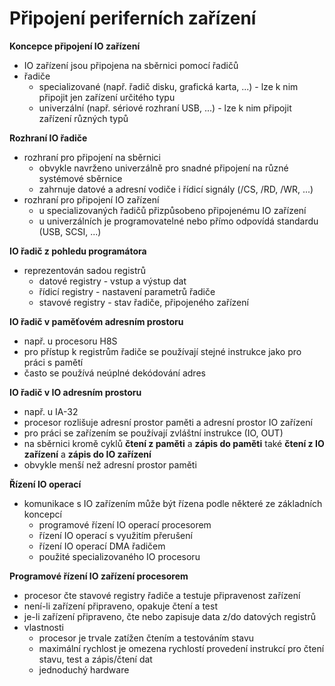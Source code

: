 # Připojení periferních zařízení

**Koncepce připojení IO zařízení**
- IO zařízení jsou připojena na sběrnici pomocí řadičů
- řadiče
	- specializované (např. řadič disku, grafická karta, ...) - lze k nim připojit jen zařízení určitého typu
	- univerzální (např. sériové rozhraní USB, ...) - lze k nim připojit zařízení různých typů

**Rozhraní IO řadiče**
- rozhraní pro připojení na sběrnici
	- obvykle navrženo univerzálně pro snadné připojení na různé systémové sběrnice
	- zahrnuje datové a adresní vodiče i řídicí signály (/CS, /RD, /WR, ...)
- rozhraní pro připojení IO zařízení
	- u specializovaných řadičů přizpůsobeno připojenému IO zařízení
	- u univerzálních je programovatelné nebo přímo odpovídá standardu (USB, SCSI, ...)

**IO řadič z pohledu programátora**
- reprezentován sadou registrů
	- datové registry - vstup a výstup dat
	- řídicí registry - nastavení parametrů řadiče
	- stavové registry - stav řadiče, připojeného zařízení

**IO řadič v paměťovém adresním prostoru**
- např. u procesoru H8S
- pro přístup k registrům řadiče se používají stejné instrukce jako pro práci s pamětí
- často se používá neúplné dekódování adres

**IO řadič v IO adresním prostoru**
- např. u IA-32
- procesor rozlišuje adresní prostor paměti a adresní prostor IO zařízení
- pro práci se zařízením se používají zvláštní instrukce (IO, OUT)
- na sběrnici kromě cyklů **čtení z paměti** a **zápis do paměti** také **čtení z IO zařízení** a **zápis do IO zařízení**
- obvykle menší než adresní prostor paměti

**Řízení IO operací**
- komunikace s IO zařízením může být řízena podle některé ze základních koncepcí
	- programové řízení IO operací procesorem
	- řízení IO operací s využitím přerušení
	- řízení IO operací DMA řadičem
	- použité specializovaného IO procesoru

**Programové řízení IO zařízení procesorem**
- procesor čte stavové registry řadiče a testuje připravenost zařízení
- není-li zařízení připraveno, opakuje čtení a test
- je-li zařízení připraveno, čte nebo zapisuje data z/do datových registrů
- vlastnosti
	- procesor je trvale zatížen čtením a testováním stavu
	- maximální rychlost je omezena rychlostí provedení instrukcí pro čtení stavu, test a zápis/čtení dat
	- jednoduchý hardware